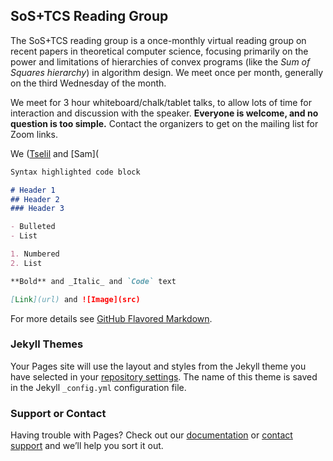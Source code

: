 ## SoS+TCS Reading Group

The SoS+TCS reading group is a once-monthly virtual reading group on recent papers in theoretical computer science, focusing primarily on the power and limitations of hierarchies of convex programs (like the *Sum of Squares hierarchy*) in algorithm design. We meet once per month, generally on the third Wednesday of the month.

We meet for 3 hour whiteboard/chalk/tablet talks, to allow lots of time for interaction and discussion with the speaker. **Everyone is welcome, and no question is too simple.** Contact the organizers to get on the mailing list for Zoom links.



We ([Tselil](https://tselilschramm.org/) and [Sam](

```markdown
Syntax highlighted code block

# Header 1
## Header 2
### Header 3

- Bulleted
- List

1. Numbered
2. List

**Bold** and _Italic_ and `Code` text

[Link](url) and ![Image](src)
```

For more details see [GitHub Flavored Markdown](https://guides.github.com/features/mastering-markdown/).

### Jekyll Themes

Your Pages site will use the layout and styles from the Jekyll theme you have selected in your [repository settings](https://github.com/samhopkins/sos-reading-group/settings). The name of this theme is saved in the Jekyll `_config.yml` configuration file.

### Support or Contact

Having trouble with Pages? Check out our [documentation](https://docs.github.com/categories/github-pages-basics/) or [contact support](https://github.com/contact) and we’ll help you sort it out.
